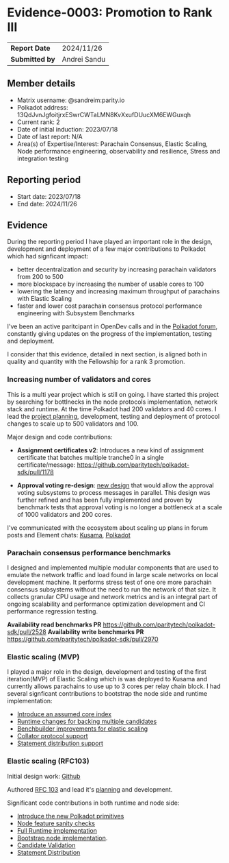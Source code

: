 # Evidence-0003: Promotion to Rank III

|                 |                                                                                             |
| --------------- | ------------------------------------------------------------------------------------------- |
| **Report Date** | 2024/11/26                                                                                  |
| **Submitted by**| Andrei Sandu                                                                                |

## Member details

- Matrix username: @sandreim:parity.io
- Polkadot address: 13QdJvnJgfoitjrxESwrCWTaLMN8KvXxufDUucXM6EWGuxqh
- Current rank: 2
- Date of initial induction: 2023/07/18
- Date of last report: N/A
- Area(s) of Expertise/Interest: Parachain Consensus, Elastic Scaling, Node performance engineering, observability and resilience, Stress and integration testing

## Reporting period

- Start date: 2023/07/18
- End date: 2024/11/26

## Evidence

During the reporting period I have played an important role in the design, development and deployment of a few major contributions to Polkadot which had signficant impact:

- better decentralization and security by increasing parachain validators from 200 to 500
- more blockspace by increasing the number of usable cores to 100
- lowering the latency and increasing maximum throughput of parachains with Elastic Scaling
- faster and lower cost parachain consensus protocol performance engineering with Subsystem Benchmarks

I've been an active paritcipant in OpenDev calls and in the [Polkadot forum](https://forum.polkadot.network/u/sandreim/activity), constantly giving updates on the progress of the implementation, testing and deployment.

I consider that this evidence, detailed in next section, is aligned both in quality and quantity with the Fellowship for a rank 3 promotion.

### Increasing number of validators and cores

This is a multi year project which is still on going. I have started this project by searching for bottlnecks
in the node protocols implementation, network stack and runtime. At the time Polkadot had 200 validators
and 40 cores. I lead the [project planning](https://github.com/paritytech/roadmap/issues/26),
development, testing and deployment of protocol changes to scale up to 500 validators and 100.

Major design and code contributions:

- **Assignment certificates v2**: Introduces a new kind of assignment certificate that batches multiple tranche0 in a single certificate/message: https://github.com/paritytech/polkadot-sdk/pull/1178

- **Approval voting re-design**:
  [new design](https://github.com/paritytech/polkadot-sdk/issues/1617) that would allow the
  approval voting subsystems to process messages in parallel. This design was further
  refined and has been fully implemented and proven by benchmark tests that approval voting is no
  longer a bottleneck at a scale of 1000 validators and 200 cores.

I've communicated with the ecosystem about scaling up plans in forum posts and Element chats:
[Kusama](https://forum.polkadot.network/t/update-parachain-validator-set-size-increase-on-kusama/8218),
[Polkadot](https://forum.polkadot.network/t/update-polkadot-validator-set-size-increase/8682)

### Parachain consensus performance benchmarks

I designed and implemented multiple modular components that are used to emulate the network
traffic and load found in large scale networks on local development machine. It performs stress
test of one ore more parachain consensus subsystems without the need to run the network of that
size. It collects granular CPU usage and network metrics and is an integral part of ongoing
scalability and performance optimization development and CI performance regression testing.

**Availability read benchmarks PR** https://github.com/paritytech/polkadot-sdk/pull/2528
**Availability write benchmarks PR** https://github.com/paritytech/polkadot-sdk/pull/2970

### Elastic scaling (MVP)

I played a major role in the design, development and testing of the first iteration(MVP) of
Elastic Scaling which is was deployed to Kusama and currently allows parachains to
use up to 3 cores per relay chain block. I had several signficant contributions to bootstrap
the node side and runtime implementation:

- [Introduce an assumed core index](https://github.com/paritytech/polkadot-sdk/pull/3229)
- [Runtime changes for backing multiple candidates ](https://github.com/paritytech/polkadot-sdk/pull/3231)
- [Benchbuilder improvements for elastic scaling](https://github.com/paritytech/polkadot-sdk/pull/3573)
- [Collator protocol support](https://github.com/paritytech/polkadot-sdk/pull/3795)
- [Statement distribution support](https://github.com/paritytech/polkadot-sdk/pull/3879)

### Elastic scaling (RFC103)

Initial design work: [Github](https://github.com/polkadot-fellows/RFCs/issues/92)

Authored [RFC 103](https://github.com/polkadot-fellows/RFCs/blob/main/text/0103-introduce-core-index-commitment.md) and lead it's [planning](https://github.com/orgs/paritytech/projects/119/views/25) and development.

Significant code contributions in both runtime and node side:

- [Introduce the new Polkadot primitives](https://github.com/paritytech/polkadot-sdk/issues/5044)
- [Node feature sanity checks](https://github.com/paritytech/polkadot-sdk/pull/5362)
- [Full Runtime implementation](https://github.com/paritytech/polkadot-sdk/pull/5423)
- [Bootstrap node implementation](https://github.com/paritytech/polkadot-sdk/pull/5679).
- [Candidate Validation](https://github.com/paritytech/polkadot-sdk/pull/5847)
- [Statement Distribution](https://github.com/paritytech/polkadot-sdk/pull/5883)
